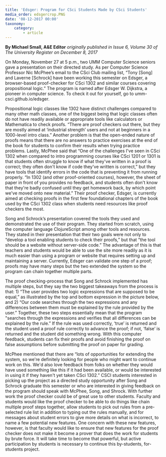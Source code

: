 ```yaml
---
title: 'Edsger: Program for CSci Students Made by CSci Students'
media_order: edsgercrop.PNG
date: '08-12-2017 00:00'
taxonomy:
    category:
        - article
---
```


**By Michael Small, A&E Editor** _originally published in Issue 6, Volume 30 of The University Register on December 8, 2017_

On Monday, November 27 at 5 p.m., two UMM Computer Science seniors gave a presentation on their directed study. As per Computer Science Professor Nic McPhee’s email to the CSci Club mailing list, “Tony [Song] and Laverne [Schrock] have been working this semester on Edsger, a browser-based proof-checker for CSci 1302 and similar courses covering propositional logic.” The program is named after Edsger W. Dijkstra, a pioneer in computer science. To check it out for yourself, go to umm-csci.github.io/edsger. 

Propositional logic classes like 1302 have distinct challenges compared to many other math classes, one of the biggest being that logic classes often do not have readily available or appropriate tools like calculators or Mathematica to check proofs. “There are proof checkers out there, but they are mostly aimed at ‘industrial strength’ users and not at beginners in a 1000-level intro class.” Another problem is that the open-ended nature of proofs means that there are no answers to practice exercises at the end of the book for students to confirm their results when trying practice problems. Lastly, McPhee said that “One of the challenges I've seen in CSci 1302 when compared to intro programming courses like CSci 1201 or 1301 is that students often struggle to know if what they've written in a proof is correct; they often don't know if code they've written is correct,” but they have tools that identify errors in the code that is preventing it from running properly. “In 1302 (and other proof-oriented courses), however, the sheet of paper in front of you provides no feedback, and students often don't know that they're badly confused until they get homework back, by which point we've moved onto new material.” Their proof checker, Edsger, is currently aimed at checking proofs in the first few foundational chapters of the book used by the CSci 1302 class when students need resources like proof checkers the most. 

Song and Schrock’s presentation covered the tools they used and demonstrated the use of their program. They started from scratch, using the computer language ClojureScript among other tools and resources. They stated in their presentation that their two goals were not only to “develop a tool enabling students to check their proofs,” but that “the tool should be a website without server-side code.” The advantage of this is that teachers and students would be able to use the site more readily as it is much easier than using a program or website that requires setting up and maintaining a server. Currently, Edsger can validate one step of a proof; proofs may have many steps but the two extended the system so the program can chain together multiple parts. 

The proof checking-process that Song and Schrock implemented has multiple steps, but they say the two biggest takeaways from the process is that: 1) “The user provides two logic expressions that are supposed to be equal,” as illustrated by the top and bottom expression in the picture below, and 2) “Our code searches through the two expressions and any differences between them must be explained by the rule provided by the user.” Together, these two steps essentially mean that the program "searches through the expressions and verifies that all differences can be explained by the rule.” If the rule was used correctly, ‘true’ is returned and the student used a proof rule correctly to advance the proof; if not, ‘false’ is returned and the student did something wrong. With this computer feedback, students can fix their proofs and avoid finishing the proof on false assumptions before submitting the proof on paper for grading.

McPhee mentioned that there are “lots of opportunities for extending the system, so we're definitely looking for people who might want to continue work on this. We'd also love feedback from folks on whether they would have used something like this if it had been available, or would be interested in using it if they haven't yet taken CSci 1302.” CSCI students interested in picking up the project as a directed study opportunity after Song and Schrock graduate this semester or who are interested in giving feedback on the program should speak with McPhee, Song, and Shrock. With further work the proof checker could be of great use to other students. Faculty and students would like the proof checker to be able to do things like chain multiple proof steps together, allow students to pick out rules from a pre-selected rule list in addition to typing out the rules manually, and for messages about student errors to give more details on what is incorrect, to name a few potential new features. One concern with these new features, however, is that faculty would like to ensure that new features for the proof checker does not make it become a prover that does the work for students by brute force. It will take time to become that powerful, but active participation by students is necessary to continue this by-students, for-students project.